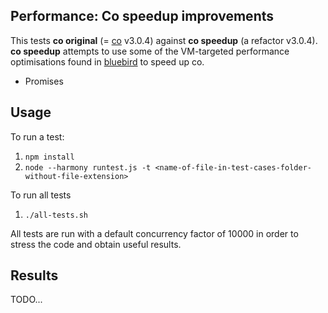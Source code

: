 ## Performance: Co speedup improvements

This tests **co original** (= [co](https://github.com/visionmedia/co) v3.0.4) against **co speedup** (a refactor v3.0.4). **co speedup** attempts to use some of the VM-targeted performance optimisations found in [bluebird](https://github.com/petkaantonov/bluebird) to speed up co.

* Promises

## Usage

To run a test:

1. `npm install`
1. `node --harmony runtest.js -t <name-of-file-in-test-cases-folder-without-file-extension>`

To run all tests

1. `./all-tests.sh`

All tests are run with a default concurrency factor of 10000 in order to stress the code and obtain useful results.


## Results

TODO...



